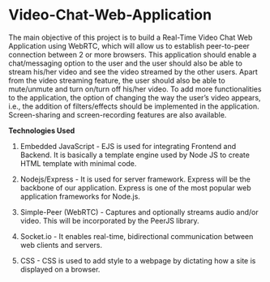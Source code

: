 # Video-Chat-Web-Application
The main objective of this project is to build a Real-Time Video Chat Web Application using WebRTC, which will allow us to establish peer-to-peer connection between 2 or more browsers. This application should enable a chat/messaging option to the user and the user should also be able to stream his/her video and see the video streamed by the other users. Apart from the video streaming feature, the user should also be able to mute/unmute and turn on/turn off his/her video. To add more functionalities to the application, the option of changing the way the user’s video appears, i.e., the addition of filters/effects should be implemented in the application. Screen-sharing and screen-recording features are also available. 

**Technologies Used**
1.	Embedded JavaScript - EJS is used for integrating Frontend and Backend. It is basically a template engine used by Node JS to create HTML template with minimal code.

2.	Nodejs/Express - It is used for server framework. Express will be the backbone of our application. Express is one of the most popular web application frameworks for Node.js.

3.	Simple-Peer (WebRTC) - Captures and optionally streams audio and/or video. This will be incorporated by the PeerJS library. 

4.	Socket.io - It enables real-time, bidirectional communication between web clients and servers. 

5.	CSS - CSS is used to add style to a webpage by dictating how a site is displayed on a browser.
